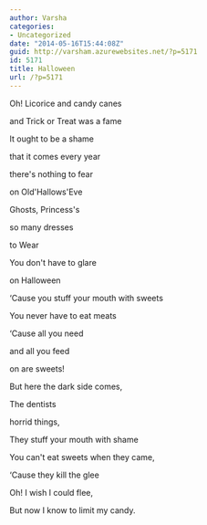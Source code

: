 ```yaml
---
author: Varsha
categories:
- Uncategorized
date: "2014-05-16T15:44:08Z"
guid: http://varsham.azurewebsites.net/?p=5171
id: 5171
title: Halloween
url: /?p=5171
---
```


Oh! Licorice and candy canes
  
and Trick or Treat was a fame
  
It ought to be a shame
  
that it comes every year
  
there's nothing to fear
  
on Old'Hallows'Eve
  
Ghosts, Princess's
  
so many dresses
  
to Wear
  
You don't have to glare
  
on Halloween
  
&#8216;Cause you stuff your mouth with sweets
  
You never have to eat meats
  
&#8216;Cause all you need
  
and all you feed
  
on are sweets!
  
But here the dark side comes,
  
The dentists
  
horrid things,
  
They stuff your mouth with shame
  
You can't eat sweets when they came,
  
&#8216;Cause they kill the glee
  
Oh! I wish I could flee,
  
But now I know to limit my candy.